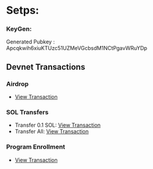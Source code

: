 
# Setps:
### KeyGen: 
Generated Pubkey : Apcqkwih6xiuKTUzc51UZMeVGcbsdM1NCtPgavWRuYDp

## Devnet Transactions

### Airdrop
- [View Transaction](https://explorer.solana.com/tx/sjyrGJRAE5SAjpBx91UYNtUF3gc2iqyaRhrQCHRLiBVWXTA8QREsXXeC7SphBTtH2vVGvtYWyL8VQsWXqytzvis?cluster=devnet)

### SOL Transfers
- Transfer 0.1 SOL: [View Transaction](https://explorer.solana.com/tx/54w5LD8tpPNUnLFgjbAD2GWsMiPfKgEvGh5asjDJ4pC5etXYk4sRTJeVo2NSNNZpGcc2ywybSfSXWgCcCbPg7Ke2?cluster=devnet)
- Transfer All: [View Transaction](https://explorer.solana.com/tx/Rd6cDZigjWYU9wBjWvtmFY1mZ4DSzcPsQryE3e6x48QkKG35YbQe9gd5Zv7ACpEopQZ4iS8Tf2ekKoEQuMNZiNs?cluster=devnet)

### Program Enrollment
- [View Transaction](https://explorer.solana.com/tx/3DLREBuPdZHcPZFovJc5kwWp1ZW13whfWfZymBN75y9HqPxN2DLKE5JQDQEkmraJwq4raxDSHvqVcVo7FFmghxex?cluster=devnet)
